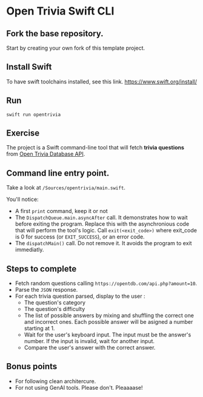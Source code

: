 # Open Trivia Swift CLI

## Fork the base repository.

Start by creating your own fork of this template project.

## Install Swift

To have swift toolchains installed, see this link.
https://www.swift.org/install/

## Run

`swift run opentrivia`

## Exercise

The project is a Swift command-line tool that will fetch **trivia questions** from [Open Trivia Database API](https://opentdb.com/api_config.php).

## Command line entry point. 

Take a look at `/Sources/opentrivia/main.swift`. 

You'll notice: 
* A first `print` command, keep it or not
* The `DispatchQueue.main.asyncAfter` call. It demonstrates how to wait before exiting the program. Replace this with the asynchronious code that will perform the tool's logic. Call `exit(<exit_code>)` where exit_code is 0 for success (or `EXIT_SUCCESS`), or an error code.  
* The `dispatchMain()` call. Do not remove it. It avoids the program to exit immediatly.

## Steps to complete

* Fetch random questions calling `https://opentdb.com/api.php?amount=10`.
* Parse the `JSON` response. 
* For each trivia question parsed, display to the user : 
    - The question's category
    - The question's difficulty
    - The list of possible answers by mixing and shuffling the correct one and incorrect ones. Each possible answer will be asigned a number starting at 1. 
    - Wait for the user's keyboard input. The input must be the answer's number. If the input is invalid, wait for another input. 
    - Compare the user's answer with the correct answer. 

## Bonus points

* For following clean architercure.
* For not using GenAI tools. Please don't. Pleaaaase! 
